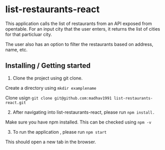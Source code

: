 # list-restaurants-react

This application calls the list of restaurants from an API exposed from opentable. For an input city that the user enters, it returns the list of cities for that particluar city.

The user also has an option to filter the restaurants based on address, name, etc. 

## Installing / Getting started

1) Clone the project using git clone.

Create a directory using ```mkdir examplename```

Clone usign ```git clone git@github.com:madhav1991 list-restaurants-react.git```

2) After navigating into list-restaurants-react, please run `npm install.`

Make sure you have npm installed. This can be checked using `npm -v`

3) To run the application , please run `npm start`

This should open a new tab in the browser.


